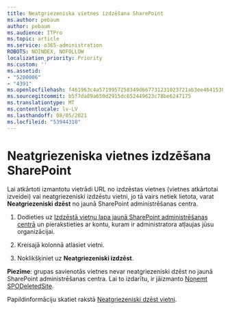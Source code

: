 ```yaml
---
title: Neatgriezeniska vietnes izdzēšana SharePoint
ms.author: pebaum
author: pebaum
ms.audience: ITPro
ms.topic: article
ms.service: o365-administration
ROBOTS: NOINDEX, NOFOLLOW
localization_priority: Priority
ms.custom: ''
ms.assetid:
- "5200006"
- "4391"
ms.openlocfilehash: f461963c4a5719957258349d667731231023721ab3ee4641538c94371bf3f56d
ms.sourcegitcommit: b5f7da89a650d2915dc652449623c78be6247175
ms.translationtype: MT
ms.contentlocale: lv-LV
ms.lasthandoff: 08/05/2021
ms.locfileid: "53944318"
---
```

# <a name="permanently-delete-a-site-in-sharepoint"></a>Neatgriezeniska vietnes izdzēšana SharePoint

Lai atkārtoti izmantotu vietrādi URL no izdzēstas vietnes (vietnes atkārtotai izveidei) vai neatgriezeniski izdzēstu vietni, jo tā vairs netiek lietota, varat **Neatgriezeniski dzēst** no jaunā SharePoint administrēšanas centra. 

1. Dodieties uz [Izdzēstā vietņu lapa jaunā SharePoint administrēšanas centrā](https://admin.microsoft.com/sharepoint?page=recycleBin&modern=true) un pierakstieties ar kontu, kuram ir administratora atļaujas jūsu organizācijai. 

2. Kreisajā kolonnā atlasiet vietni. 

3. Noklikšķiniet uz **Neatgriezeniski izdzēst**. 

**Piezīme**: grupas savienotās vietnes nevar neatgriezeniski dzēst no jaunā SharePoint administrēšanas centra. Lai to izdarītu, ir jāizmanto [Noņemt SPODeletedSite](https://docs.microsoft.com/powershell/module/sharepoint-online/remove-spodeletedsite).  

Papildinformāciju skatiet rakstā [Neatgriezeniski dzēst vietni](https://docs.microsoft.com/sharepoint/delete-site-collection#permanently-delete-a-site). 
